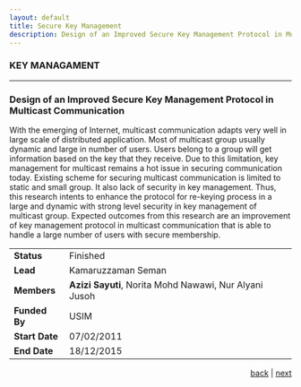 ```yaml
---
layout: default
title: Secure Key Management
description: Design of an Improved Secure Key Management Protocol in Multicast Communication.
---
```


### KEY MANAGAMENT

* * *
<!--KEY MANAGAMENT-->

### Design of an Improved Secure Key Management Protocol in Multicast Communication

With the emerging of Internet, multicast communication adapts very well in large scale of distributed application. Most of multicast group usually dynamic and large in number of users. Users belong to a group will get information based on the key that they receive. Due to this limitation, key management  for multicast remains a hot issue in securing communication today. Existing scheme for securing multicast communication is limited to static and small group. It also lack of security in key management. Thus, this research intents to enhance the protocol for re-keying process in a large and dynamic with strong level security in key management of multicast group. Expected outcomes from this research are an improvement of key management protocol in multicast communication that is able to handle a large number of users with secure membership. 

| | |
| ---- | --- |
| **Status** | Finished |
| **Lead** | Kamaruzzaman Seman |
| **Members** | **Azizi Sayuti**, Norita Mohd Nawawi, Nur Alyani Jusoh |
| **Funded By** | USIM |
| **Start Date** | 07/02/2011 |
| **End Date** | 18/12/2015 |

<p style="text-align: right;">
<a href="fatwa">back</a> | <a href="malaria">next</a> 
</p>
